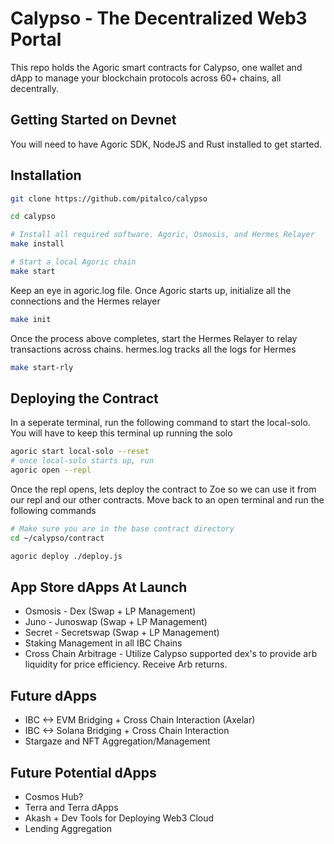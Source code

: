 # Calypso - The Decentralized Web3 Portal

This repo holds the Agoric smart contracts for Calypso, one wallet and dApp to manage your blockchain protocols across 60+ chains, all decentrally.

## Getting Started on Devnet
You will need to have Agoric SDK, NodeJS and Rust installed to get started.

## Installation

```sh
git clone https://github.com/pitalco/calypso

cd calypso

# Install all required software. Agoric, Osmosis, and Hermes Relayer
make install

# Start a local Agoric chain
make start
```


Keep an eye in agoric.log file. Once Agoric starts up, initialize all the connections and the Hermes relayer
```sh
make init
```

Once the process above completes, start the Hermes Relayer to relay transactions across chains. hermes.log tracks all the logs for Hermes
```sh
make start-rly
```

## Deploying the Contract

In a seperate terminal, run the following command to start the local-solo. You will have to keep this terminal up running the solo
```sh
agoric start local-solo --reset
# once local-solo starts up, run
agoric open --repl
```

Once the repl opens, lets deploy the contract to Zoe so we can use it from our repl and our other contracts. Move back to an open terminal and run the following commands
```sh
# Make sure you are in the base contract directory
cd ~/calypso/contract

agoric deploy ./deploy.js
```

## App Store dApps At Launch
* Osmosis - Dex (Swap + LP Management)
* Juno - Junoswap (Swap + LP Management)
* Secret - Secretswap (Swap + LP Management)
* Staking Management in all IBC Chains
* Cross Chain Arbitrage - Utilize Calypso supported dex's to provide arb liquidity for price efficiency. Receive Arb returns.

## Future dApps
* IBC <-> EVM Bridging + Cross Chain Interaction (Axelar)
* IBC <-> Solana Bridging + Cross Chain Interaction
* Stargaze and NFT Aggregation/Management

## Future Potential dApps
* Cosmos Hub?
* Terra and Terra dApps
* Akash + Dev Tools for Deploying Web3 Cloud
* Lending Aggregation